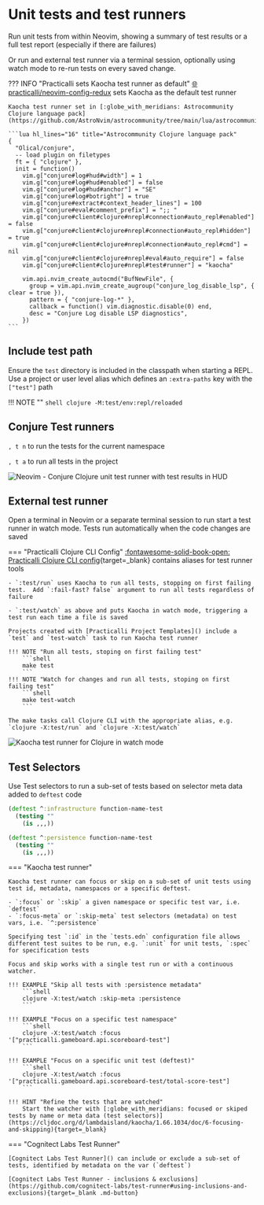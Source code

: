 # Unit tests and test runners

Run unit tests from within Neovim, showing a summary of test results or a full test report (especially if there are failures)

<!-- TODO: investigate test runner with links in test report to jump to tests / code that is cause of error -->

Or run and external test runner via a terminal session, optionally using watch mode to re-run tests on every saved change.

??? INFO "Practicalli sets Kaocha test runner as default"
    [:globe_with_meridians: practicalli/neovim-config-redux](https://github.com/practicalli/neovim-config-redux) sets Kaocha as the default test runner

    Kaocha test runner set in [:globe_with_meridians: Astrocommunity Clojure language pack](https://github.com/AstroNvim/astrocommunity/tree/main/lua/astrocommunity/pack/clojure)

    ```lua hl_lines="16" title="Astrocommunity Clojure language pack"
    {
      "Olical/conjure",
      -- load plugin on filetypes
      ft = { "clojure" },
      init = function()
        vim.g["conjure#log#hud#width"] = 1
        vim.g["conjure#log#hud#enabled"] = false
        vim.g["conjure#log#hud#anchor"] = "SE"
        vim.g["conjure#log#botright"] = true
        vim.g["conjure#extract#context_header_lines"] = 100
        vim.g["conjure#eval#comment_prefix"] = ";; "
        vim.g["conjure#client#clojure#nrepl#connection#auto_repl#enabled"] = false
        vim.g["conjure#client#clojure#nrepl#connection#auto_repl#hidden"] = true
        vim.g["conjure#client#clojure#nrepl#connection#auto_repl#cmd"] = nil
        vim.g["conjure#client#clojure#nrepl#eval#auto_require"] = false
        vim.g["conjure#client#clojure#nrepl#test#runner"] = "kaocha"

        vim.api.nvim_create_autocmd("BufNewFile", {
          group = vim.api.nvim_create_augroup("conjure_log_disable_lsp", { clear = true }),
          pattern = { "conjure-log-*" },
          callback = function() vim.diagnostic.disable(0) end,
          desc = "Conjure Log disable LSP diagnostics",
        })
    ```

## Include test path

Ensure the `test` directory is included in the classpath when starting a REPL.  Use a project or user level alias which defines an `:extra-paths` key with the `["test"]` path

!!! NOTE ""
    ```shell
    clojure -M:test/env:repl/reloaded
    ```

## Conjure Test runners

`, t n` to run the tests for the current namespace

`, t a` to run all tests in the project

![Neovim - Conjure Clojure unit test runner with test results in HUD](https://raw.githubusercontent.com/practicalli/graphic-design/live/editors/neovim/screenshots/neovim-conjure-tests-results-hud.png)


## External test runner

Open a terminal in Neovim or a separate terminal session to run start a test runner in watch mode.  Tests run automatically when the code changes are saved

=== "Practicalli Clojure CLI Config"
    [:fontawesome-solid-book-open: Practicalli Clojure CLI config](https://practical.li/clojure/clojure-cli/practicalli-config/){target=_blank} contains aliases for test runner tools

    - `:test/run` uses Kaocha to run all tests, stopping on first failing test.  Add `:fail-fast? false` argument to run all tests regardless of failure

    - `:test/watch` as above and puts Kaocha in watch mode, triggering a test run each time a file is saved

    Projects created with [Practicalli Project Templates]() include a `test` and `test-watch` task to run Kaocha test runner

    !!! NOTE "Run all tests, stoping on first failing test"
        ```shell
        make test
        ```
    !!! NOTE "Watch for changes and run all tests, stoping on first failing test"
        ```shell
        make test-watch
        ```

    The make tasks call Clojure CLI with the appropriate alias, e.g. `clojure -X:test/run` and `clojure -X:test/watch`

![Kaocha test runner for Clojure in watch mode](https://raw.githubusercontent.com/practicalli/graphic-design/live/clojure/testing/kaocha-test-runner-watch.png)


## Test Selectors

Use Test selectors to run a sub-set of tests based on selector meta data added to `deftest` code

```clojure
(deftest ^:infrastructure function-name-test
  (testing ""
    (is ,,,))

(deftest ^:persistence function-name-test
  (testing ""
    (is ,,,))
```

=== "Kaocha test runner"

    Kaocha test runner can focus or skip on a sub-set of unit tests using test id, metadata, namespaces or a specific deftest.

    - `:focus` or `:skip` a given namespace or specific test var, i.e. `deftest`
    - `:focus-meta` or `:skip-meta` test selectors (metadata) on test vars, i.e. `^:persistence`

    Specifying test `:id` in the `tests.edn` configuration file allows different test suites to be run, e.g. `:unit` for unit tests, `:spec` for specification tests

    Focus and skip works with a single test run or with a continuous watcher.

    !!! EXAMPLE "Skip all tests with :persistence metadata"
        ```shell
        clojure -X:test/watch :skip-meta :persistence
        ```

    !!! EXAMPLE "Focus on a specific test namespace"
        ```shell
        clojure -X:test/watch :focus '["practicalli.gameboard.api.scoreboard-test"]
        ```

    !!! EXAMPLE "Focus on a specific unit test (deftest)"
        ```shell
        clojure -X:test/watch :focus '["practicalli.gameboard.api.scoreboard-test/total-score-test"]
        ```

    !!! HINT "Refine the tests that are watched"
        Start the watcher with [:globe_with_meridians: focused or skiped tests by name or meta data (test selectors)](https://cljdoc.org/d/lambdaisland/kaocha/1.66.1034/doc/6-focusing-and-skipping){target=_blank}



=== "Cognitect Labs Test Runner"

    [Cognitect Labs Test Runner]() can include or exclude a sub-set of tests, identified by metadata on the var (`deftest`)

    [Cognitect Labs Test Runner - inclusions & exclusions](https://github.com/cognitect-labs/test-runner#using-inclusions-and-exclusions){target=_blank .md-button}
